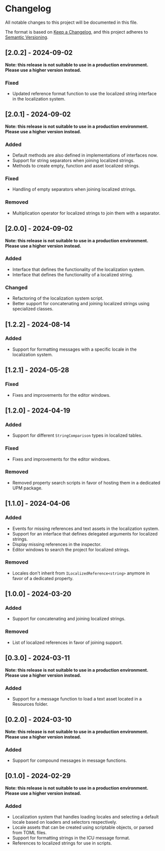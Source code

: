 # Changelog

All notable changes to this project will be documented in this file.

The format is based on [Keep a Changelog](https://keepachangelog.com/en/1.1.0/),
and this project adheres to [Semantic Versioning](https://semver.org/spec/v2.0.0.html).

## [2.0.2] - 2024-09-02

**Note: this release is not suitable to use in a production environment. Please use a higher version instead.**

### Fixed

- Updated reference format function to use the localized string interface in the localization system.

## [2.0.1] - 2024-09-02

**Note: this release is not suitable to use in a production environment. Please use a higher version instead.**

### Added

- Default methods are also defined in implementations of interfaces now.
- Support for string separators when joining localized strings.
- Methods to create empty, function and asset localized strings.

### Fixed

- Handling of empty separators when joining localized strings.

### Removed

- Multiplication operator for localized strings to join them with a separator.

## [2.0.0] - 2024-09-02

**Note: this release is not suitable to use in a production environment. Please use a higher version instead.**

### Added

- Interface that defines the functionality of the localization system.
- Interface that defines the functionality of a localized string.

### Changed

- Refactoring of the localization system script.
- Better support for concatenating and joining localized strings using specialized classes.

## [1.2.2] - 2024-08-14

### Added

- Support for formatting messages with a specific locale in the localization system.

## [1.2.1] - 2024-05-28

### Fixed

- Fixes and improvements for the editor windows.

## [1.2.0] - 2024-04-19

### Added

- Support for different `StringComparison` types in localized tables.

### Fixed

- Fixes and improvements for the editor windows.

### Removed

- Removed property search scripts in favor of hosting them in a dedicated UPM package.

## [1.1.0] - 2024-04-06

### Added

- Events for missing references and text assets in the localization system.
- Support for an interface that defines delegated arguments for localized strings.
- Display missing references in the inspector.
- Editor windows to search the project for localized strings.

### Removed

- Locales don't inherit from `ILocalizedReference<string>` anymore in favor of a dedicated property.

## [1.0.0] - 2024-03-20

### Added

- Support for concatenating and joining localized strings.

### Removed

- List of localized references in favor of joining support.

## [0.3.0] - 2024-03-11

**Note: this release is not suitable to use in a production environment. Please use a higher version instead.**

### Added

- Support for a message function to load a text asset located in a Resources folder.

## [0.2.0] - 2024-03-10

**Note: this release is not suitable to use in a production environment. Please use a higher version instead.**

### Added

- Support for compound messages in message functions.

## [0.1.0] - 2024-02-29

**Note: this release is not suitable to use in a production environment. Please use a higher version instead.**

### Added

- Localization system that handles loading locales and selecting a default locale based on loaders and selectors respectively.
- Locale assets that can be created using scriptable objects, or parsed from TOML files.
- Support for formatting strings in the ICU message format.
- References to localized strings for use in scripts.